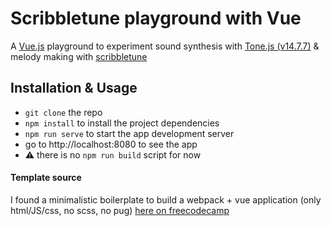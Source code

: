 # Scribbletune playground with Vue

A [Vue.js](https://vuejs.org/) playground to experiment sound synthesis with [Tone.js (v14.7.7)](https://tonejs.github.io/docs/14.7.7/) & melody making with [scribbletune](https://scribbletune.com/)

## Installation & Usage

- `git clone` the repo
- `npm install` to install the project dependencies
- `npm run serve` to start the app development server
- go to http://localhost:8080 to see the app
- ⚠️ there is no `npm run build` script for now

#### Template source

I found a minimalistic boilerplate to build a webpack + vue application (only html/JS/css, no scss, no pug) [here on freecodecamp](https://www.freecodecamp.org/news/how-to-create-a-vue-js-app-using-single-file-components-without-the-cli-7e73e5b8244f/)

